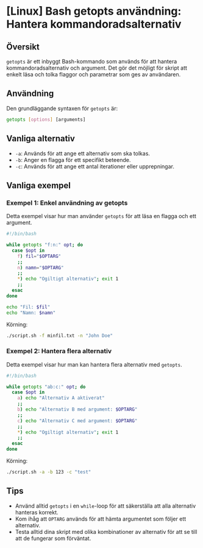 # [Linux] Bash getopts användning: Hantera kommandoradsalternativ

## Översikt
`getopts` är ett inbyggt Bash-kommando som används för att hantera kommandoradsalternativ och argument. Det gör det möjligt för skript att enkelt läsa och tolka flaggor och parametrar som ges av användaren.

## Användning
Den grundläggande syntaxen för `getopts` är:

```bash
getopts [options] [arguments]
```

## Vanliga alternativ
- `-a`: Används för att ange ett alternativ som ska tolkas.
- `-b`: Anger en flagga för ett specifikt beteende.
- `-c`: Används för att ange ett antal iterationer eller upprepningar.

## Vanliga exempel

### Exempel 1: Enkel användning av getopts
Detta exempel visar hur man använder `getopts` för att läsa en flagga och ett argument.

```bash
#!/bin/bash

while getopts "f:n:" opt; do
  case $opt in
    f) fil="$OPTARG"
    ;;
    n) namn="$OPTARG"
    ;;
    *) echo "Ogiltigt alternativ"; exit 1
    ;;
  esac
done

echo "Fil: $fil"
echo "Namn: $namn"
```

Körning:
```bash
./script.sh -f minfil.txt -n "John Doe"
```

### Exempel 2: Hantera flera alternativ
Detta exempel visar hur man kan hantera flera alternativ med `getopts`.

```bash
#!/bin/bash

while getopts "ab:c:" opt; do
  case $opt in
    a) echo "Alternativ A aktiverat"
    ;;
    b) echo "Alternativ B med argument: $OPTARG"
    ;;
    c) echo "Alternativ C med argument: $OPTARG"
    ;;
    *) echo "Ogiltigt alternativ"; exit 1
    ;;
  esac
done
```

Körning:
```bash
./script.sh -a -b 123 -c "test"
```

## Tips
- Använd alltid `getopts` i en `while`-loop för att säkerställa att alla alternativ hanteras korrekt.
- Kom ihåg att `OPTARG` används för att hämta argumentet som följer ett alternativ.
- Testa alltid dina skript med olika kombinationer av alternativ för att se till att de fungerar som förväntat.